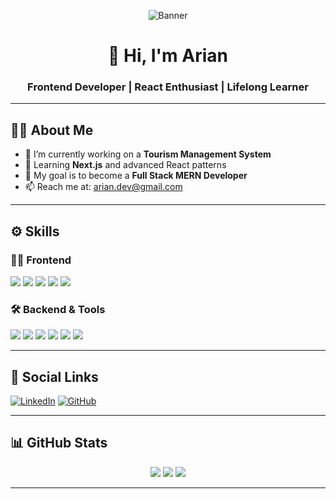 <!-- Banner -->
<p align="center">
  <img src="https://i.ibb.co.com/60LwH54P/github.png" alt="Banner" />
</p>

<h1 align="center">👋 Hi, I'm Arian</h1>
<h3 align="center">Frontend Developer | React Enthusiast | Lifelong Learner</h3>

---

## 🧑‍💻 About Me

- 🚀 I’m currently working on a **Tourism Management System**
- 🌱 Learning **Next.js** and advanced React patterns
- 🎯 My goal is to become a **Full Stack MERN Developer**
- 📫 Reach me at: arian.dev@gmail.com

---

## ⚙️ Skills

### 👨‍🎨 Frontend
<p align="left">
  <img src="https://img.shields.io/badge/React-blue?logo=react" />
  <img src="https://img.shields.io/badge/TailwindCSS-06B6D4?logo=tailwindcss" />
  <img src="https://img.shields.io/badge/HTML5-E34F26?logo=html5&logoColor=white" />
  <img src="https://img.shields.io/badge/CSS3-1572B6?logo=css3&logoColor=white" />
  <img src="https://img.shields.io/badge/JavaScript-F7DF1E?logo=javascript&logoColor=black" />
</p>

### 🛠️ Backend & Tools
<p align="left">
  <img src="https://img.shields.io/badge/Node.js-339933?logo=nodedotjs&logoColor=white" />
  <img src="https://img.shields.io/badge/Express.js-000000?logo=express&logoColor=white" />
  <img src="https://img.shields.io/badge/MongoDB-47A248?logo=mongodb&logoColor=white" />
  <img src="https://img.shields.io/badge/Firebase-FFCA28?logo=firebase&logoColor=black" />
  <img src="https://img.shields.io/badge/Vercel-000000?logo=vercel&logoColor=white" />
  <img src="https://img.shields.io/badge/GitHub-181717?logo=github&logoColor=white" />
</p>

---

## 🔗 Social Links

[![LinkedIn](https://img.shields.io/badge/LinkedIn-blue?logo=linkedin&logoColor=white)](https://linkedin.com/in/yourname)
[![GitHub](https://img.shields.io/badge/GitHub-000?logo=github&logoColor=white)](https://github.com/yourusername)

---

## 📊 GitHub Stats

<p align="center">
  <img src="https://github-readme-stats.vercel.app/api?username=yourusername&show_icons=true&theme=react" />
  <img src="https://github-readme-streak-stats.herokuapp.com/?user=yourusername&theme=react" />
  <img src="https://github-readme-stats.vercel.app/api/top-langs/?username=yourusername&layout=compact&theme=react" />
</p>

---
